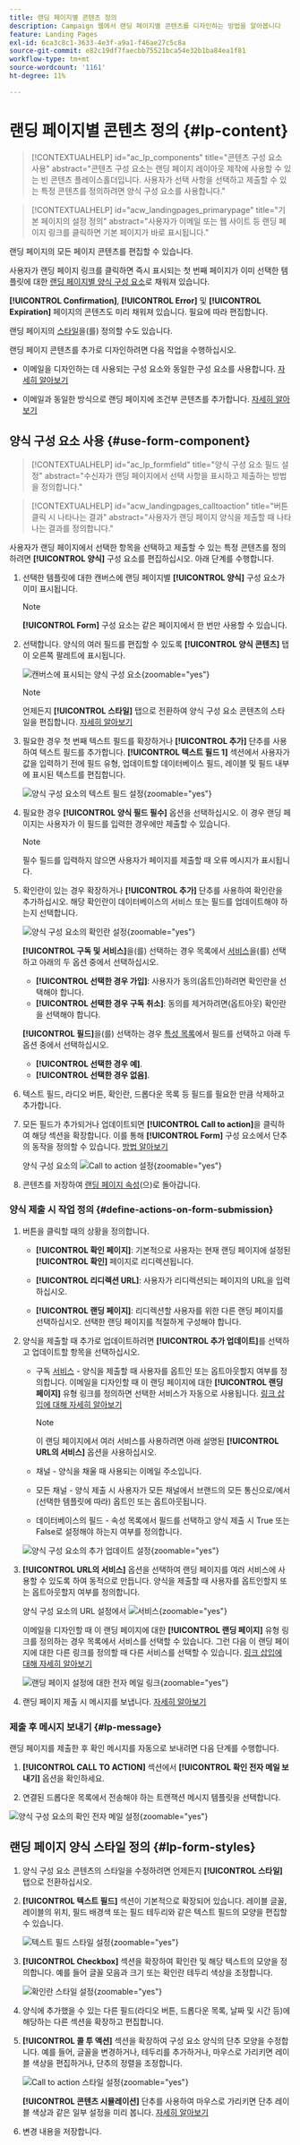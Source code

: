 ```yaml
---
title: 랜딩 페이지별 콘텐츠 정의
description: Campaign 웹에서 랜딩 페이지별 콘텐츠를 디자인하는 방법을 알아봅니다
feature: Landing Pages
exl-id: 6ca3c8c1-3633-4e3f-a9a1-f46ae27c5c8a
source-git-commit: e82c19df7faecbb75521bca54e32b1ba84ea1f81
workflow-type: tm+mt
source-wordcount: '1161'
ht-degree: 11%

---
```


# 랜딩 페이지별 콘텐츠 정의 {#lp-content}

>[!CONTEXTUALHELP]
>id="ac_lp_components"
>title="콘텐츠 구성 요소 사용"
>abstract="콘텐츠 구성 요소는 랜딩 페이지 레이아웃 제작에 사용할 수 있는 빈 콘텐츠 플레이스홀더입니다. 사용자가 선택 사항을 선택하고 제출할 수 있는 특정 콘텐츠를 정의하려면 양식 구성 요소를 사용합니다."

>[!CONTEXTUALHELP]
>id="acw_landingpages_primarypage"
>title="기본 페이지의 설정 정의"
>abstract="사용자가 이메일 또는 웹 사이트 등 랜딩 페이지 링크를 클릭하면 기본 페이지가 바로 표시됩니다."

랜딩 페이지의 모든 페이지 콘텐츠를 편집할 수 있습니다.

사용자가 랜딩 페이지 링크를 클릭하면 즉시 표시되는 첫 번째 페이지가 이미 선택한 템플릿에 대한 [랜딩 페이지별 양식 구성 요소](#use-form-component)<!-- to enable users to select and submit their choices-->로 채워져 있습니다.

**[!UICONTROL Confirmation]**, **[!UICONTROL Error]** 및 **[!UICONTROL Expiration]** 페이지의 콘텐츠도 미리 채워져 있습니다. 필요에 따라 편집합니다.

랜딩 페이지의 [스타일](#lp-form-styles)을(를) 정의할 수도 있습니다.

랜딩 페이지 콘텐츠를 추가로 디자인하려면 다음 작업을 수행하십시오.

* 이메일을 디자인하는 데 사용되는 구성 요소와 동일한 구성 요소를 사용합니다. [자세히 알아보기](../email/content-components.md#add-content-components)

* 이메일과 동일한 방식으로 랜딩 페이지에 조건부 콘텐츠를 추가합니다. [자세히 알아보기](../personalization/conditions.md#condition-condition-builder)

## 양식 구성 요소 사용 {#use-form-component}

>[!CONTEXTUALHELP]
>id="ac_lp_formfield"
>title="양식 구성 요소 필드 설정"
>abstract="수신자가 랜딩 페이지에서 선택 사항을 표시하고 제출하는 방법을 정의합니다."

>[!CONTEXTUALHELP]
>id="acw_landingpages_calltoaction"
>title="버튼 클릭 시 나타나는 결과"
>abstract="사용자가 랜딩 페이지 양식을 제출할 때 나타나는 결과를 정의합니다."

사용자가 랜딩 페이지에서 선택한 항목을 선택하고 제출할 수 있는 특정 콘텐츠를 정의하려면 **[!UICONTROL 양식]** 구성 요소를 편집하십시오. 아래 단계를 수행합니다.

1. 선택한 템플릿에 대한 캔버스에 랜딩 페이지별 **[!UICONTROL 양식]** 구성 요소가 이미 표시됩니다.

   >[!NOTE]
   >
   >**[!UICONTROL Form]** 구성 요소는 같은 페이지에서 한 번만 사용할 수 있습니다.

1. 선택합니다. 양식의 여러 필드를 편집할 수 있도록 **[!UICONTROL 양식 콘텐츠]** 탭이 오른쪽 팔레트에 표시됩니다.

   ![캔버스에 표시되는 양식 구성 요소](assets/lp-form-component.png){zoomable="yes"}

   >[!NOTE]
   >
   >언제든지 **[!UICONTROL 스타일]** 탭으로 전환하여 양식 구성 요소 콘텐츠의 스타일을 편집합니다. [자세히 알아보기](#lp-form-styles)

1. 필요한 경우 첫 번째 텍스트 필드를 확장하거나 **[!UICONTROL 추가]** 단추를 사용하여 텍스트 필드를 추가합니다. **[!UICONTROL 텍스트 필드 1]** 섹션에서 사용자가 값을 입력하기 전에 필드 유형, 업데이트할 데이터베이스 필드, 레이블 및 필드 내부에 표시된 텍스트를 편집합니다.

   ![양식 구성 요소의 텍스트 필드 설정](assets/lp-form-text-field.png){zoomable="yes"}

1. 필요한 경우 **[!UICONTROL 양식 필드 필수]** 옵션을 선택하십시오. 이 경우 랜딩 페이지는 사용자가 이 필드를 입력한 경우에만 제출할 수 있습니다.

   >[!NOTE]
   >
   >필수 필드를 입력하지 않으면 사용자가 페이지를 제출할 때 오류 메시지가 표시됩니다.

1. 확인란이 있는 경우 확장하거나 **[!UICONTROL 추가]** 단추를 사용하여 확인란을 추가하십시오. 해당 확인란이 데이터베이스의 서비스 또는 필드를 업데이트해야 하는지 선택합니다.

   ![양식 구성 요소의 확인란 설정](assets/lp-form-checkbox.png){zoomable="yes"}

   **[!UICONTROL 구독 및 서비스]**&#x200B;을(를) 선택하는 경우 목록에서 [서비스](../audience/manage-services.md)을(를) 선택하고 아래의 두 옵션 중에서 선택하십시오.

   * **[!UICONTROL 선택한 경우 가입]**: 사용자가 동의(옵트인)하려면 확인란을 선택해야 합니다.
   * **[!UICONTROL 선택한 경우 구독 취소]**: 동의를 제거하려면(옵트아웃) 확인란을 선택해야 합니다.

   **[!UICONTROL 필드]**&#x200B;을(를) 선택하는 경우 [특성 목록](../get-started/attributes.md)에서 필드를 선택하고 아래 두 옵션 중에서 선택하십시오.

   * **[!UICONTROL 선택한 경우 예]**.
   * **[!UICONTROL 선택한 경우 없음]**.

1. 텍스트 필드, 라디오 버튼, 확인란, 드롭다운 목록 등 필드를 필요한 만큼 삭제하고 추가합니다.

1. 모든 필드가 추가되거나 업데이트되면 **[!UICONTROL Call to action]**&#x200B;을 클릭하여 해당 섹션을 확장합니다. 이를 통해 **[!UICONTROL Form]** 구성 요소에서 단추의 동작을 정의할 수 있습니다. [방법 알아보기](#define-actions-on-form-submission)

   양식 구성 요소의 ![Call to action 설정](assets/lp-call-to-action.png){zoomable="yes"}

1. 콘텐츠를 저장하여 [랜딩 페이지 속성](create-lp.md#create-landing-page)(으)로 돌아갑니다.

### 양식 제출 시 작업 정의 {#define-actions-on-form-submission}

1. 버튼을 클릭할 때의 상황을 정의합니다.

   * **[!UICONTROL 확인 페이지]**: 기본적으로 사용자는 현재 랜딩 페이지에 설정된 **[!UICONTROL 확인]** 페이지로 리디렉션됩니다.

   * **[!UICONTROL 리디렉션 URL]**: 사용자가 리디렉션되는 페이지의 URL을 입력하십시오.

   * **[!UICONTROL 랜딩 페이지]**: 리디렉션할 사용자를 위한 다른 랜딩 페이지를 선택하십시오. 선택한 랜딩 페이지를 적절하게 구성해야 합니다.

1. 양식을 제출할 때 추가로 업데이트하려면 **[!UICONTROL 추가 업데이트]**&#x200B;를 선택하고 업데이트할 항목을 선택하십시오.
   * 구독 [서비스](../audience/manage-services.md) - 양식을 제출할 때 사용자를 옵트인 또는 옵트아웃할지 여부를 정의합니다. 이메일을 디자인할 때 이 랜딩 페이지에 대한 **[!UICONTROL 랜딩 페이지]** 유형 링크를 정의하면 선택한 서비스가 자동으로 사용됩니다. [링크 삽입에 대해 자세히 알아보기](../email/message-tracking.md)

     >[!NOTE]
     >
     >이 랜딩 페이지에서 여러 서비스를 사용하려면 아래 설명된 **[!UICONTROL URL의 서비스]** 옵션을 사용하십시오.

   * 채널 - 양식을 채울 때 사용되는 이메일 주소입니다.
   * 모든 채널 - 양식 제출 시 사용자가 모든 채널에서 브랜드의 모든 통신으로/에서 (선택한 템플릿에 따라) 옵트인 또는 옵트아웃됩니다.
   * 데이터베이스의 필드 - 속성 목록에서 필드를 선택하고 양식 제출 시 True 또는 False로 설정해야 하는지 여부를 정의합니다.

   ![양식 구성 요소의 추가 업데이트 설정](assets/lp-form-additionnal-updates.png){zoomable="yes"}

1. **[!UICONTROL URL의 서비스]** 옵션을 선택하여 랜딩 페이지를 여러 서비스에 사용할 수 있도록 하여 동적으로 만듭니다. 양식을 제출할 때 사용자를 옵트인할지 또는 옵트아웃할지 여부를 정의합니다.

   양식 구성 요소의 URL 설정에서 ![서비스](assets/lp-form-service-from-url.png){zoomable="yes"}

   이메일을 디자인할 때 이 랜딩 페이지에 대한 **[!UICONTROL 랜딩 페이지]** 유형 링크를 정의하는 경우 목록에서 서비스를 선택할 수 있습니다. 그런 다음 이 랜딩 페이지에 대한 다른 링크를 정의할 때 다른 서비스를 선택할 수 있습니다. [링크 삽입에 대해 자세히 알아보기](../email/message-tracking.md)

   ![랜딩 페이지 설정에 대한 전자 메일 링크](assets/email-link-to-landing-page.png){zoomable="yes"}

1. 랜딩 페이지 제출 시 메시지를 보냅니다. [자세히 알아보기](#lp-message)

### 제출 후 메시지 보내기 {#lp-message}

랜딩 페이지를 제출한 후 확인 메시지를 자동으로 보내려면 다음 단계를 수행합니다.

1. **[!UICONTROL CALL TO ACTION]** 섹션에서 **[!UICONTROL 확인 전자 메일 보내기]** 옵션을 확인하세요.

1. 연결된 드롭다운 목록에서 전송해야 하는 트랜잭션 메시지 템플릿을 선택합니다.

![양식 구성 요소의 확인 전자 메일 설정](assets/lp-confirmation.png){zoomable="yes"}

## 랜딩 페이지 양식 스타일 정의 {#lp-form-styles}

1. 양식 구성 요소 콘텐츠의 스타일을 수정하려면 언제든지 **[!UICONTROL 스타일]** 탭으로 전환하십시오.

1. **[!UICONTROL 텍스트 필드]** 섹션이 기본적으로 확장되어 있습니다. 레이블 글꼴, 레이블의 위치, 필드 배경색 또는 필드 테두리와 같은 텍스트 필드의 모양을 편집할 수 있습니다.

   ![텍스트 필드 스타일 설정](assets/lp-text-styles.png){zoomable="yes"}

1. **[!UICONTROL Checkbox]** 섹션을 확장하여 확인란 및 해당 텍스트의 모양을 정의합니다. 예를 들어 글꼴 모음과 크기 또는 확인란 테두리 색상을 조정합니다.

   ![확인란 스타일 설정](assets/lp-checkbox-style.png){zoomable="yes"}

1. 양식에 추가했을 수 있는 다른 필드(라디오 버튼, 드롭다운 목록, 날짜 및 시간 등)에 해당하는 다른 섹션을 확장하고 편집합니다.

1. **[!UICONTROL 콜 투 액션]** 섹션을 확장하여 구성 요소 양식의 단추 모양을 수정합니다. 예를 들어, 글꼴을 변경하거나, 테두리를 추가하거나, 마우스로 가리키면 레이블 색상을 편집하거나, 단추의 정렬을 조정합니다.

   ![Call to action 스타일 설정](assets/lp-call-to-action-style.png){zoomable="yes"}

   **[!UICONTROL 콘텐츠 시뮬레이션]** 단추를 사용하여 마우스로 가리키면 단추 레이블 색상과 같은 일부 설정을 미리 봅니다. [자세히 알아보기](create-lp.md#test-landing-page)

1. 변경 내용을 저장합니다.